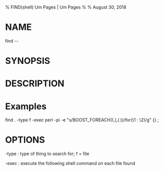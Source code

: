 % FIND(shell) Um Pages | Um Pages
% 
% August 30, 2018
# NAME
find --

# SYNOPSIS


# DESCRIPTION

# Examples

find . -type f -exec perl -pi -e "s/BOOST_FOREACH\((.*),(.*)\)/for(\1 : \2)/g" {} \;

# OPTIONS

-type
: type of thing to search for; f = file

-exec
: execute the following shell command on each file found

